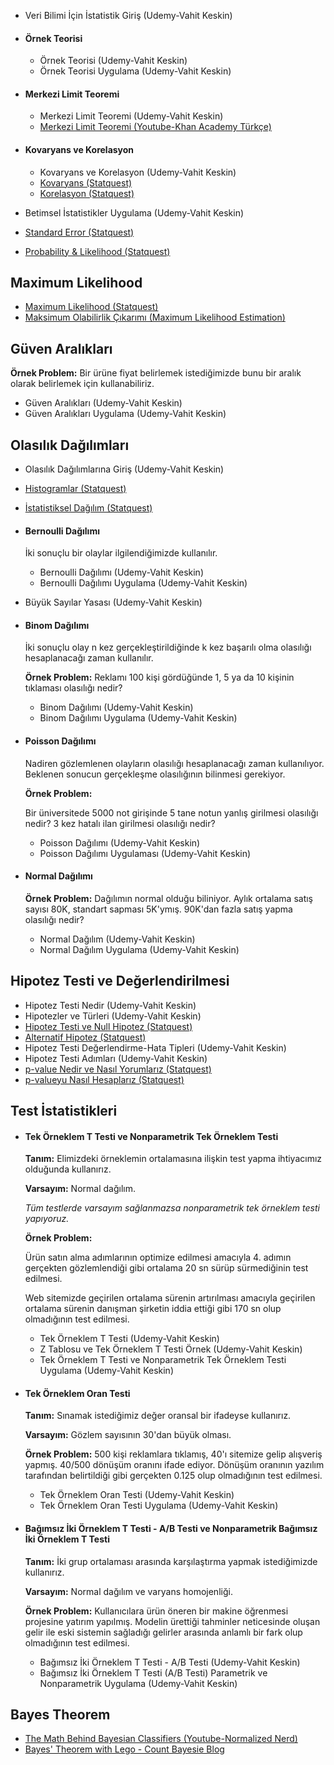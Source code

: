 

- Veri Bilimi İçin İstatistik Giriş (Udemy-Vahit Keskin)

- #### Örnek Teorisi
  - Örnek Teorisi (Udemy-Vahit Keskin)
  - Örnek Teorisi Uygulama (Udemy-Vahit Keskin)

- #### Merkezi Limit Teoremi
  - Merkezi Limit Teoremi (Udemy-Vahit Keskin)
  - [Merkezi Limit Teoremi (Youtube-Khan Academy Türkçe)](https://www.youtube.com/watch?v=pXA9GFOLVpY&t=2s)

- #### Kovaryans ve Korelasyon
  - Kovaryans ve Korelasyon (Udemy-Vahit Keskin)
  - [Kovaryans (Statquest)](https://www.youtube.com/watch?v=qtaqvPAeEJY&t=1s)
  - [Korelasyon (Statquest)](https://www.youtube.com/watch?v=xZ_z8KWkhXE&t=960s)

- Betimsel İstatistikler Uygulama (Udemy-Vahit Keskin)
- [Standard Error (Statquest)](https://www.youtube.com/watch?v=XNgt7F6FqDU)
- [Probability & Likelihood (Statquest)](https://www.youtube.com/watch?v=pYxNSUDSFH4)

## Maximum Likelihood
- [Maximum Likelihood (Statquest)](https://www.youtube.com/watch?v=XepXtl9YKwc)
- [Maksimum Olabilirlik Çıkarımı (Maximum Likelihood Estimation)](https://medium.com/rick-sanchez-cs/maksimum-olabilirlik-%C3%A7%C4%B1kar%C4%B1m%C4%B1-maximum-likelihood-estimation-1b9d7312d1bd)

## Güven Aralıkları
**Örnek Problem:** Bir ürüne fiyat belirlemek istediğimizde bunu bir aralık olarak belirlemek için kullanabiliriz.

- Güven Aralıkları (Udemy-Vahit Keskin)
- Güven Aralıkları Uygulama (Udemy-Vahit Keskin)

## Olasılık Dağılımları
- Olasılık Dağılımlarına Giriş (Udemy-Vahit Keskin)
- [Histogramlar (Statquest)](https://www.youtube.com/watch?v=qBigTkBLU6g&t=20s)
- [İstatistiksel Dağılım (Statquest)](https://www.youtube.com/watch?v=oI3hZJqXJuc&list=PLblh5JKOoLUK0FLuzwntyYI10UQFUhsY9&index=2)

- #### Bernoulli Dağılımı 
  İki sonuçlu bir olaylar ilgilendiğimizde kullanılır.

  - Bernoulli Dağılımı (Udemy-Vahit Keskin)
  - Bernoulli Dağılımı Uygulama (Udemy-Vahit Keskin)

- Büyük Sayılar Yasası (Udemy-Vahit Keskin)

- #### Binom Dağılımı
  İki sonuçlu olay n kez gerçekleştirildiğinde k kez başarılı olma olasılığı hesaplanacağı zaman kullanılır.

  **Örnek Problem:**  Reklamı 100 kişi gördüğünde 1, 5 ya da 10 kişinin tıklaması olasılığı nedir? 

  - Binom Dağılımı (Udemy-Vahit Keskin)
  - Binom Dağılımı Uygulama (Udemy-Vahit Keskin)

- #### Poisson Dağılımı
  Nadiren gözlemlenen olayların olasılığı hesaplanacağı zaman kullanılıyor. Beklenen sonucun gerçekleşme olasılığının bilinmesi gerekiyor.

  **Örnek Problem:** 
  
  Bir üniversitede 5000 not girişinde 5 tane notun yanlış girilmesi olasılığı nedir?
  3 kez hatalı ilan girilmesi olasılığı nedir?

  - Poisson Dağılımı (Udemy-Vahit Keskin)
  - Poisson Dağılımı Uygulaması (Udemy-Vahit Keskin)

- #### Normal Dağılımı
  **Örnek Problem:** Dağılımın normal olduğu biliniyor. Aylık ortalama satış sayısı 80K, standart sapması 5K'ymış. 90K'dan fazla satış yapma olasılığı nedir?

  - Normal Dağılım (Udemy-Vahit Keskin)
  - Normal Dağılım Uygulama (Udemy-Vahit Keskin)

## Hipotez Testi ve Değerlendirilmesi
- Hipotez Testi Nedir (Udemy-Vahit Keskin)
- Hipotezler ve Türleri (Udemy-Vahit Keskin)
- [Hipotez Testi ve Null Hipotez (Statquest)](https://www.youtube.com/watch?v=0oc49DyA3hU&t=8s)
- [Alternatif Hipotez (Statquest)](https://www.youtube.com/watch?v=5koKb5B_YWo)
- Hipotez Testi Değerlendirme-Hata Tipleri (Udemy-Vahit Keskin)
- Hipotez Testi Adımları (Udemy-Vahit Keskin)
- [p-value Nedir ve Nasıl Yorumlarız (Statquest)](https://www.youtube.com/watch?v=vemZtEM63GY&t=1s)
- [p-valueyu Nasıl Hesaplarız (Statquest)](https://www.youtube.com/watch?v=JQc3yx0-Q9E)

## Test İstatistikleri
- #### Tek Örneklem T Testi ve Nonparametrik Tek Örneklem Testi

  **Tanım:** Elimizdeki örneklemin ortalamasına ilişkin test yapma ihtiyacımız olduğunda kullanırız.

  **Varsayım:** Normal dağılım.

  *Tüm testlerde varsayım sağlanmazsa nonparametrik tek örneklem testi yapıyoruz.*

  **Örnek Problem:** 

  Ürün satın alma adımlarının optimize edilmesi amacıyla 4. adımın gerçekten gözlemlendiği gibi ortalama 20 sn sürüp sürmediğinin test edilmesi.

  Web sitemizde geçirilen ortalama sürenin artırılması amacıyla geçirilen ortalama sürenin danışman şirketin iddia ettiği gibi 170 sn olup olmadığının test edilmesi.

  - Tek Örneklem T Testi (Udemy-Vahit Keskin)
  - Z Tablosu ve Tek Örneklem T Testi Örnek (Udemy-Vahit Keskin)
  - Tek Örneklem T Testi ve Nonparametrik Tek Örneklem Testi Uygulama (Udemy-Vahit Keskin)

- #### Tek Örneklem Oran Testi 

  **Tanım:** Sınamak istediğimiz değer oransal bir ifadeyse kullanırız.

  **Varsayım:** Gözlem sayısının 30'dan büyük olması.

  **Örnek Problem:** 500 kişi reklamlara tıklamış, 40'ı sitemize gelip alışveriş yapmış. 40/500 dönüşüm oranını ifade ediyor. Dönüşüm oranının yazılım tarafından belirtildiği gibi gerçekten 0.125 olup olmadığının test edilmesi.

    - Tek Örneklem Oran Testi (Udemy-Vahit Keskin)
    - Tek Örneklem Oran Testi Uygulama (Udemy-Vahit Keskin)

- #### Bağımsız İki Örneklem T Testi - A/B Testi ve Nonparametrik Bağımsız İki Örneklem T Testi

  **Tanım:** İki grup ortalaması arasında karşılaştırma yapmak istediğimizde kullanırız. 

  **Varsayım:** Normal dağılım ve varyans homojenliği.

  **Örnek Problem:** Kullanıcılara ürün öneren bir makine öğrenmesi projesine yatırım yapılmış. Modelin ürettiği tahminler neticesinde oluşan gelir ile eski sistemin sağladığı gelirler arasında anlamlı bir fark olup olmadığının test edilmesi.

  - Bağımsız İki Örneklem T Testi - A/B Testi (Udemy-Vahit Keskin)
  - Bağımsız İki Örneklem T Testi (A/B Testi) Parametrik ve Nonparametrik Uygulama (Udemy-Vahit Keskin)




## Bayes Theorem
- [The Math Behind Bayesian Classifiers (Youtube-Normalized Nerd)](https://www.youtube.com/watch?v=lFJbZ6LVxN8)
- [Bayes' Theorem with Lego - Count Bayesie Blog](https://www.countbayesie.com/blog/2015/2/18/bayes-theorem-with-lego)








